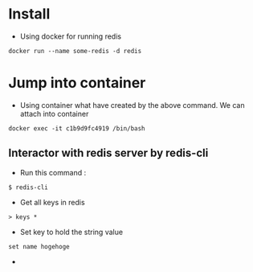 # Install
- Using docker for running redis

```
docker run --name some-redis -d redis
```

# Jump into container
- Using container what have created by the above command. We can attach into container

```
docker exec -it c1b9d9fc4919 /bin/bash
```

## Interactor with redis server by redis-cli

- Run this command :
```
$ redis-cli
```

- Get all keys in redis
```
> keys *
```

- Set key to hold the string value
```
set name hogehoge
```

- 